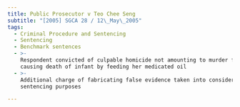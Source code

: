 ```yaml
---
title: Public Prosecutor v Teo Chee Seng
subtitle: "[2005] SGCA 28 / 12\_May\_2005"
tags:
  - Criminal Procedure and Sentencing
  - Sentencing
  - Benchmark sentences
  - >-
    Respondent convicted of culpable homicide not amounting to murder for
    causing death of infant by feeding her medicated oil
  - >-
    Additional charge of fabricating false evidence taken into consideration for
    sentencing purposes

---
```


